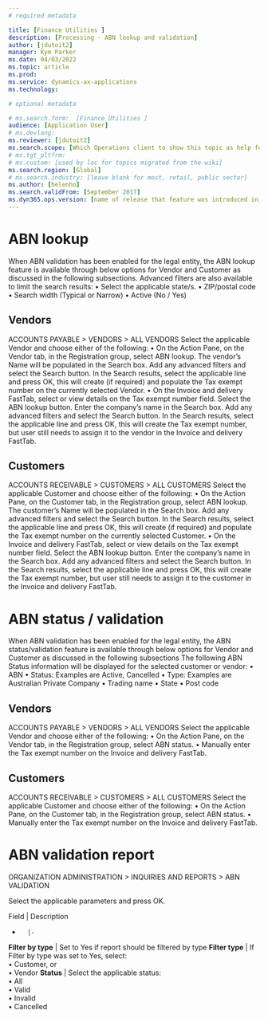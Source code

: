 ```yaml
---
# required metadata

title: [Finance Utilities ]
description: [Processing - ABN lookup and validation]
author: [jdutoit2]
manager: Kym Parker
ms.date: 04/03/2022
ms.topic: article
ms.prod: 
ms.service: dynamics-ax-applications
ms.technology: 

# optional metadata

# ms.search.form:  [Finance Utilities ]
audience: [Application User]
# ms.devlang: 
ms.reviewer: [jdutoit2]
ms.search.scope: [Which Operations client to show this topic as help for, to be set by content strategist, see list here: https://microsoft.sharepoint.com/teams/DynDoc/_layouts/15/WopiFrame.aspx?sourcedoc={23419e1c-eb64-42e9-aa9b-79875b428718}&action=edit&wd=target%28Core%20Dynamics%20AX%20CP%20requirements%2Eone%7C4CC185C0%2DEFAA%2D42CD%2D94B9%2D8F2A45E7F61A%2FVersions%20list%20for%20docs%20topics%7CC14BE630%2D5151%2D49D6%2D8305%2D554B5084593C%2F%29]
# ms.tgt_pltfrm: 
# ms.custom: [used by loc for topics migrated from the wiki]
ms.search.region: [Global]
# ms.search.industry: [leave blank for most, retail, public sector]
ms.author: [helenho]
ms.search.validFrom: [September 2017]
ms.dyn365.ops.version: [name of release that feature was introduced in, see list here: https://microsoft.sharepoint.com/teams/DynDoc/_layouts/15/WopiFrame.aspx?sourcedoc={23419e1c-eb64-42e9-aa9b-79875b428718}&action=edit&wd=target%28Core%20Dynamics%20AX%20CP%20requirements%2Eone%7C4CC185C0%2DEFAA%2D42CD%2D94B9%2D8F2A45E7F61A%2FVersions%20list%20for%20docs%20topics%7CC14BE630%2D5151%2D49D6%2D8305%2D554B5084593C%2F%29]
---
```


# ABN lookup

When ABN validation has been enabled for the legal entity, the ABN lookup feature is available through below options for Vendor and Customer as discussed in the following subsections.
Advanced filters are also available to limit the search results:
•	Select the applicable state/s.
•	ZIP/postal code
•	Search width (Typical or Narrow)
•	Active (No / Yes)

## Vendors
ACCOUNTS PAYABLE > VENDORS > ALL VENDORS
Select the applicable Vendor and choose either of the following:
•	On the Action Pane, on the Vendor tab, in the Registration group, select ABN lookup. The vendor’s Name will be populated in the Search box. Add any advanced filters and select the Search button. In the Search results, select the applicable line and press OK, this will create (if required) and populate the Tax exempt number on the currently selected Vendor.
•	On the Invoice and delivery FastTab, select or view details on the Tax exempt number field. Select the ABN lookup button. Enter the company’s name in the Search box. Add any advanced filters and select the Search button. In the Search results, select the applicable line and press OK, this will create the Tax exempt number, but user still needs to assign it to the vendor in the Invoice and delivery FastTab.

## Customers
ACCOUNTS RECEIVABLE > CUSTOMERS > ALL CUSTOMERS
Select the applicable Customer and choose either of the following:
•	On the Action Pane, on the Customer tab, in the Registration group, select ABN lookup. The customer’s Name will be populated in the Search box. Add any advanced filters and select the Search button. In the Search results, select the applicable line and press OK, this will create (if required) and populate the Tax exempt number on the currently selected Customer.
•	On the Invoice and delivery FastTab, select or view details on the Tax exempt number field. Select the ABN lookup button. Enter the company’s name in the Search box. Add any advanced filters and select the Search button. In the Search results, select the applicable line and press OK, this will create the Tax exempt number, but user still needs to assign it to the customer in the Invoice and delivery FastTab.


# ABN status / validation
When ABN validation has been enabled for the legal entity, the ABN status/validation feature is available through below options for Vendor and Customer as discussed in the following subsections
The following ABN Status information will be displayed for the selected customer or vendor:
•	ABN
•	Status: Examples are Active, Cancelled
•	Type: Examples are Australian Private Company
•	Trading name
•	State
•	Post code

## Vendors
ACCOUNTS PAYABLE > VENDORS > ALL VENDORS
Select the applicable Vendor and choose either of the following:
•	On the Action Pane, on the Vendor tab, in the Registration group, select ABN status.
•	Manually enter the Tax exempt number on the Invoice and delivery FastTab.

## Customers
ACCOUNTS RECEIVABLE > CUSTOMERS > ALL CUSTOMERS
Select the applicable Customer and choose either of the following:
•	On the Action Pane, on the Customer tab, in the Registration group, select ABN status.
•	Manually enter the Tax exempt number on the Invoice and delivery FastTab.

# ABN validation report
ORGANIZATION ADMINISTRATION > INQUIRIES AND REPORTS > ABN VALIDATION

Select the applicable parameters and press OK.

Field	  | Description
-       |-
**Filter by type**  |	Set to Yes if report should be filtered by type
**Filter type**     |	If Filter by type was set to Yes, select: <br> •	Customer, or <br> •	Vendor 
**Status**          |	Select the applicable status: <br> •	All <br> •	Valid <br> •	Invalid <br> •	Cancelled
